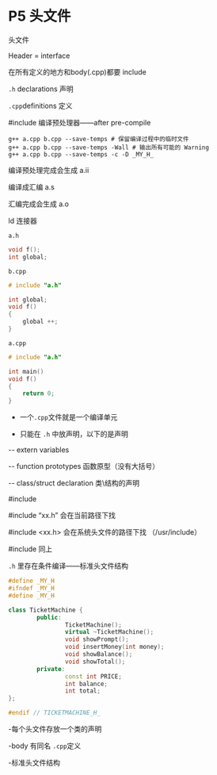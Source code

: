# P5 头文件

头文件

Header = interface

在所有定义的地方和body(.cpp)都要 include

`.h` declarations 声明

`.cpp`definitions 定义

\#include 编译预处理器——after pre-compile

```shell
g++ a.cpp b.cpp --save-temps # 保留编译过程中的临时文件
g++ a.cpp b.cpp --save-temps -Wall # 输出所有可能的 Warning
g++ a.cpp b.cpp --save-temps -c -D _MY_H_
```
编译预处理完成会生成 a.ii

编译成汇编 a.s

汇编完成会生成 a.o

ld 连接器


`a.h`
```h
void f();
int global;
```

`b.cpp`
```cpp
# include "a.h"

int global;
void f()
{
    global ++;
}
```

`a.cpp`
```cpp
# include "a.h"

int main()
void f()
{
    return 0;
}
```



- 一个`.cpp`文件就是一个编译单元
  
- 只能在 `.h` 中放声明，以下的是声明

-- extern variables 

-- function prototypes 函数原型（没有大括号）

-- class/struct declaration 类\结构的声明

#include

#include “xx.h” 会在当前路径下找

#include <xx.h> 会在系统头文件的路径下找 （/usr/include）

#include <xx> 同上

`.h` 里存在条件编译——标准头文件结构

```cpp
#define _MY_H
#ifndef _MY_H
#define _MY_H

class TicketMachine {
        public:
                TicketMachine();
                virtual ~TicketMachine();
                void showPrompt();
                void insertMoney(int money);
                void showBalance();
                void showTotal();
        private:
                const int PRICE;
                int balance;
                int total;
};

#endif // TICKETMACHINE_H_
```

-每个头文件存放一个类的声明

-body 有同名 `.cpp`定义

-标准头文件结构
